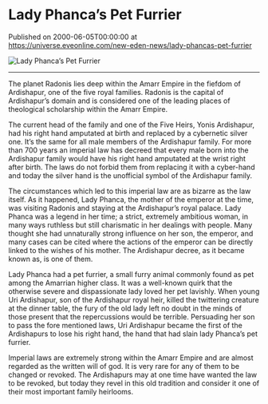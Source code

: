 # Lady Phanca’s Pet Furrier
Published on 2000-06-05T00:00:00 at https://universe.eveonline.com/new-eden-news/lady-phancas-pet-furrier

![Lady Phanca’s Pet Furrier](https://web.ccpgamescdn.com/communityassets/img/chronicles/chronicleImage/rodi.jpg#left)

---

The planet Radonis lies deep within the Amarr Empire in the fiefdom of Ardishapur, one of the five royal families. Radonis is the capital of Ardishapur’s domain and is considered one of the leading places of theological scholarship within the Amarr Empire.

The current head of the family and one of the Five Heirs, Yonis Ardishapur, had his right hand amputated at birth and replaced by a cybernetic silver one. It’s the same for all male members of the Ardishapur family. For more than 700 years an imperial law has decreed that every male born into the Ardishapur family would have his right hand amputated at the wrist right after birth. The laws do not forbid them from replacing it with a cyber-hand and today the silver hand is the unofficial symbol of the Ardishapur family.

The circumstances which led to this imperial law are as bizarre as the law itself. As it happened, Lady Phanca, the mother of the emperor at the time, was visiting Radonis and staying at the Ardishapur’s royal palace. Lady Phanca was a legend in her time; a strict, extremely ambitious woman, in many ways ruthless but still charismatic in her dealings with people. Many thought she had unnaturally strong influence on her son, the emperor, and many cases can be cited where the actions of the emperor can be directly linked to the wishes of his mother. The Ardishapur decree, as it became known as, is one of them.

Lady Phanca had a pet furrier, a small furry animal commonly found as pet among the Amarrian higher class. It was a well-known quirk that the otherwise severe and dispassionate lady loved her pet lavishly. When young Uri Ardishapur, son of the Ardishapur royal heir, killed the twittering creature at the dinner table, the fury of the old lady left no doubt in the minds of those present that the repercussions would be terrible. Persuading her son to pass the fore mentioned laws, Uri Ardishapur became the first of the Ardishapurs to lose his right hand, the hand that had slain lady Phanca’s pet furrier.

Imperial laws are extremely strong within the Amarr Empire and are almost regarded as the written will of god. It is very rare for any of them to be changed or revoked. The Ardishapurs may at one time have wanted the law to be revoked, but today they revel in this old tradition and consider it one of their most important family heirlooms.
